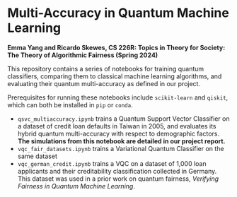 # Multi-Accuracy in Quantum Machine Learning
**Emma Yang and Ricardo Skewes, CS 226R: Topics in Theory for Society: The Theory of Algorithmic Fairness (Spring 2024)**

This repository contains a series of notebooks for training quantum classifiers, comparing them to classical machine learning algorithms, and evaluating their quantum multi-accuracy as defined in our project.

Prerequisites for running these notebooks include `scikit-learn` and `qiskit`, which can both be installed in `pip` or `conda`.

- `qsvc_multiaccuracy.ipynb` trains a Quantum Support Vector Classifier on a dataset of credit loan defaults in Taiwan in 2005, and evaluates its hybrid quantum multi-accuracy with respect to demographic factors. **The simulations from this notebook are detailed in our project report.**
- `vqc_fair_datasets.ipynb` trains a Variational Quantum Classifier on the same dataset
- `vqc_german_credit.ipynb` trains a VQC on a dataset of 1,000 loan applicants and their creditability classification collected in Germany. This dataset was used in a prior work on quantum fairness, _Verifying Fairness in Quantum Machine Learning_.

